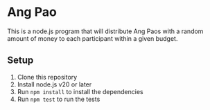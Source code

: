 # Ang Pao

This is a node.js program that will distribute Ang Paos with a random amount of money to each participant within a given budget.

## Setup

1. Clone this repository
2. Install node.js v20 or later
3. Run `npm install` to install the dependencies
4. Run `npm test` to run the tests
